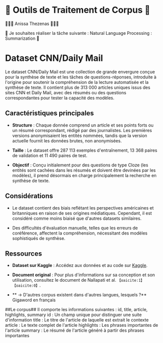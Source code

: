 # 🌻 Outils de Traitement de Corpus 🌻 
👩🏾‍💻 Anissa Thezenas 👩🏾‍💻

📄 Je souhaites réaliser la tâche suivante : Natural Language Processing : Summarization 📄
# Dataset CNN/Daily Mail

Le dataset CNN/Daily Mail est une collection de grande envergure conçue pour la synthèse de texte et les tâches de questions-réponses, introduite à l'origine pour soutenir la compréhension de la lecture automatisée et la synthèse de texte. Il contient plus de 313 000 articles uniques issus des sites CNN et Daily Mail, avec des résumés ou des questions correspondantes pour tester la capacité des modèles.

## Caractéristiques principales

- **Structure** : Chaque donnée comprend un article et ses points forts ou un résumé correspondant, rédigé par des journalistes. Les premières versions anonymisaient les entités nommées, tandis que la version actuelle fournit les données brutes, non anonymisées.
  
- **Taille** : Le dataset offre 287 113 exemples d'entraînement, 13 368 paires de validation et 11 490 paires de test.

- **Objectif** : Conçu initialement pour des questions de type Cloze (les entités sont cachées dans les résumés et doivent être devinées par les modèles), il prend désormais en charge principalement la recherche en synthèse de texte.

## Considérations

- Le dataset contient des biais reflétant les perspectives américaines et britanniques en raison de ses origines médiatiques. Cependant, il est considéré comme moins biaisé que d'autres datasets similaires.
  
- Des difficultés d'évaluation manuelle, telles que les erreurs de coréférence, affectent la compréhension, nécessitant des modèles sophistiqués de synthèse.

## Ressources

- **Dataset sur Kaggle** : Accédez aux données et au code sur [Kaggle](https://www.kaggle.com/datasets/gowrishankarp/newspaper-text-summarization-cnn-dailymail).

- **Document original** : Pour plus d'informations sur sa conception et son utilisation, consultez le document de Nallapati et al. &#8203;``【oaicite:1】``&#8203;&#8203;``【oaicite:0】``&#8203;.

- ** → D'autres corpus existent dans d'autres langues, lesquels ?**
    Gigaword en français

##Le corpus## 
Il comporte les informations suivantes : id, title, article, highlights, summary
id : Un champ unique pour distinguer une suite d'information
title : Le titre de l'article de laquelle est extrait le contexte
article : Le texte complet de l'article
highlights : Les phrases importantes de l'article
summary : Le résumé de l'article généré à partir des phrases importantes
